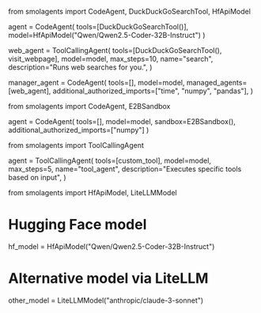 from smolagents import CodeAgent, DuckDuckGoSearchTool, HfApiModel

agent = CodeAgent(
tools=[DuckDuckGoSearchTool()],
model=HfApiModel("Qwen/Qwen2.5-Coder-32B-Instruct")
)

web_agent = ToolCallingAgent(
tools=[DuckDuckGoSearchTool(), visit_webpage],
model=model,
max_steps=10,
name="search",
description="Runs web searches for you.",
)

manager_agent = CodeAgent(
tools=[],
model=model,
managed_agents=[web_agent],
additional_authorized_imports=["time", "numpy", "pandas"],
)

from smolagents import CodeAgent, E2BSandbox

agent = CodeAgent(
tools=[], model=model, sandbox=E2BSandbox(), additional_authorized_imports=["numpy"]
)

from smolagents import ToolCallingAgent

agent = ToolCallingAgent(
tools=[custom_tool],
model=model,
max_steps=5,
name="tool_agent",
description="Executes specific tools based on input",
)

from smolagents import HfApiModel, LiteLLMModel

# Hugging Face model

hf_model = HfApiModel("Qwen/Qwen2.5-Coder-32B-Instruct")

# Alternative model via LiteLLM

other_model = LiteLLMModel("anthropic/claude-3-sonnet")
